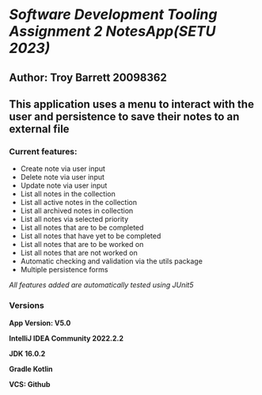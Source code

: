 # ***Software Development Tooling Assignment 2 NotesApp(SETU 2023)***

## **Author: Troy Barrett 20098362**

## This application uses a menu to interact with the user and persistence to save their notes to an external file

### Current features:
- Create note via user input
- Delete note via user input
- Update note via user input
- List all notes in the collection
- List all active notes in the collection
- List all archived notes in collection
- List all notes via selected priority
- List all notes that are to be completed
- List all notes that have yet to be completed
- List all notes that are to be worked on
- List all notes that are not worked on
- Automatic checking and validation via the utils package
- Multiple persistence forms

*All features added are automatically tested using JUnit5*

### **Versions**

**App Version: V5.0**

**IntelliJ IDEA Community 2022.2.2**

**JDK 16.0.2**

**Gradle Kotlin**

**VCS: Github**